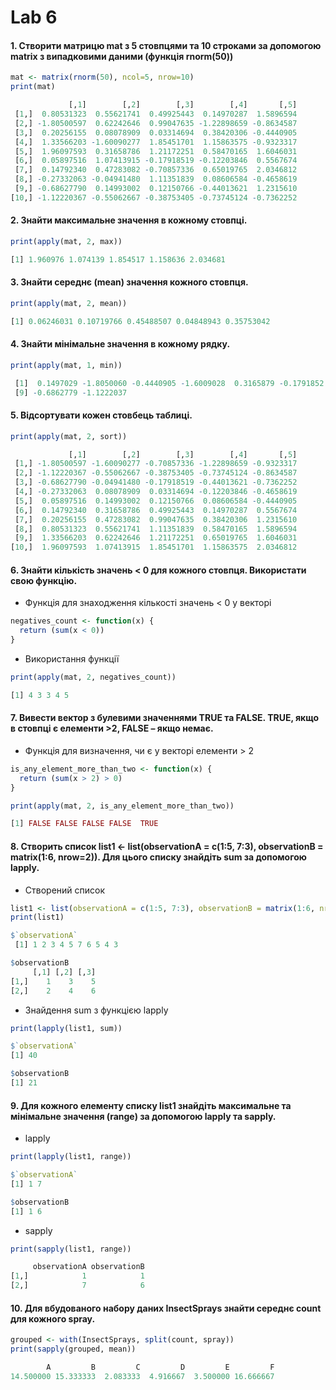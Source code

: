 # Lab 6

#### 1. Створити матрицю mat з 5 стовпцями та 10 строками за допомогою matrix з випадковими даними (функція rnorm(50))

```R
mat <- matrix(rnorm(50), ncol=5, nrow=10)
print(mat)
```
```R
             [,1]        [,2]        [,3]        [,4]       [,5]
 [1,]  0.80531323  0.55621741  0.49925443  0.14970287  1.5896594
 [2,] -1.80500597  0.62242646  0.99047635 -1.22898659 -0.8634587
 [3,]  0.20256155  0.08078909  0.03314694  0.38420306 -0.4440905
 [4,]  1.33566203 -1.60090277  1.85451701  1.15863575 -0.9323317
 [5,]  1.96097593  0.31658786  1.21172251  0.58470165  1.6046031
 [6,]  0.05897516  1.07413915 -0.17918519 -0.12203846  0.5567674
 [7,]  0.14792340  0.47283082 -0.70857336  0.65019765  2.0346812
 [8,] -0.27332063 -0.04941480  1.11351839  0.08606584 -0.4658619
 [9,] -0.68627790  0.14993002  0.12150766 -0.44013621  1.2315610
[10,] -1.12220367 -0.55062667 -0.38753405 -0.73745124 -0.7362252
```

#### 2. Знайти максимальне значення в кожному стовпці.

```R
print(apply(mat, 2, max))
```
```R
[1] 1.960976 1.074139 1.854517 1.158636 2.034681
```

#### 3. Знайти середнє (mean) значення кожного стовпця.

```R
print(apply(mat, 2, mean))
```
```R
[1] 0.06246031 0.10719766 0.45488507 0.04848943 0.35753042
```

#### 4. Знайти мінімальне значення в кожному рядку.

```R
print(apply(mat, 1, min))
```
```R
 [1]  0.1497029 -1.8050060 -0.4440905 -1.6009028  0.3165879 -0.1791852 -0.7085734 -0.4658619
 [9] -0.6862779 -1.1222037
```

#### 5. Відсортувати кожен стовбець таблиці.

```R
print(apply(mat, 2, sort))
```
```R
             [,1]        [,2]        [,3]        [,4]       [,5]
 [1,] -1.80500597 -1.60090277 -0.70857336 -1.22898659 -0.9323317
 [2,] -1.12220367 -0.55062667 -0.38753405 -0.73745124 -0.8634587
 [3,] -0.68627790 -0.04941480 -0.17918519 -0.44013621 -0.7362252
 [4,] -0.27332063  0.08078909  0.03314694 -0.12203846 -0.4658619
 [5,]  0.05897516  0.14993002  0.12150766  0.08606584 -0.4440905
 [6,]  0.14792340  0.31658786  0.49925443  0.14970287  0.5567674
 [7,]  0.20256155  0.47283082  0.99047635  0.38420306  1.2315610
 [8,]  0.80531323  0.55621741  1.11351839  0.58470165  1.5896594
 [9,]  1.33566203  0.62242646  1.21172251  0.65019765  1.6046031
[10,]  1.96097593  1.07413915  1.85451701  1.15863575  2.0346812
```

#### 6. Знайти кількість значень < 0 для кожного стовпця. Використати свою функцію. 

+ Функція для знаходження кількості значень < 0 у векторі
```R
negatives_count <- function(x) {
  return (sum(x < 0))
}

```

+ Використання функції
```R
print(apply(mat, 2, negatives_count))
```
```R
[1] 4 3 3 4 5
```

#### 7. Вивести вектор з булевими значеннями TRUE та FALSE. TRUE, якщо в стовпці є елементи >2, FALSE – якщо немає.

+ Функція для визначення, чи є у векторі елементи > 2
```R
is_any_element_more_than_two <- function(x) {
  return (sum(x > 2) > 0)
}
```

```R
print(apply(mat, 2, is_any_element_more_than_two))
```
```R
[1] FALSE FALSE FALSE FALSE  TRUE
```

#### 8. Створить список list1 <- list(observationA = c(1:5, 7:3), observationB = matrix(1:6, nrow=2)). Для цього списку знайдіть sum за допомогою lapply.

+ Створений список
```R
list1 <- list(observationA = c(1:5, 7:3), observationB = matrix(1:6, nrow=2))
print(list1)
```
```R
$`observationA`
 [1] 1 2 3 4 5 7 6 5 4 3

$observationB
     [,1] [,2] [,3]
[1,]    1    3    5
[2,]    2    4    6
```

+ Знайдення sum з функцією lapply
```R
print(lapply(list1, sum))
```
```R
$`observationA`
[1] 40

$observationB
[1] 21
```

#### 9. Для кожного елементу списку list1 знайдіть максимальне та мінімальне значення (range) за допомогою lapply та sapply.

+ lapply
```R
print(lapply(list1, range))
```
```R
$`observationA`
[1] 1 7

$observationB
[1] 1 6
```

+ sapply
```R
print(sapply(list1, range))
```
```R
     observationA observationB
[1,]            1            1
[2,]            7            6
```

#### 10. Для вбудованого набору даних InsectSprays знайти середнє count для кожного spray.

```R
grouped <- with(InsectSprays, split(count, spray))
print(sapply(grouped, mean))
```
```R
        A         B         C         D         E         F 
14.500000 15.333333  2.083333  4.916667  3.500000 16.666667
```
